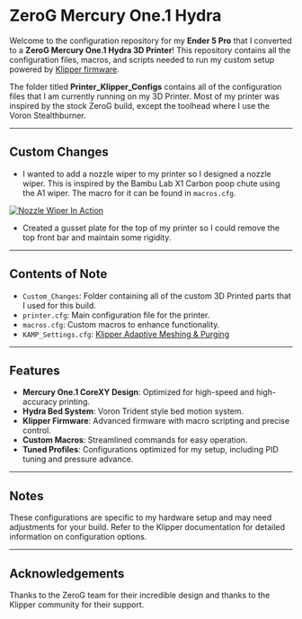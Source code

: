 # ZeroG Mercury One.1 Hydra
Welcome to the configuration repository for my **Ender 5 Pro** that I converted to a **ZeroG Mercury One.1 Hydra 3D Printer**! This repository contains all the configuration files, macros, and scripts needed to run my custom setup powered by [Klipper firmware](https://www.klipper3d.org/).

The folder titled **Printer_Klipper_Configs** contains all of the configuration files that I am currently running on my 3D Printer. Most of my printer was inspired by the stock ZeroG build, except the toolhead where I use the Voron Stealthburner.

---

## Custom Changes
- I wanted to add a nozzle wiper to my printer so I designed a nozzle wiper. This is inspired by the Bambu Lab X1 Carbon poop chute using the A1 wiper. The macro for it can be found in `macros.cfg`.


[![Nozzle Wiper In Action](https://img.youtube.com/vi/vOTouopDlZY/0.jpg)](https://www.youtube.com/shorts/vOTouopDlZY)


- Created a gusset plate for the top of my printer so I could remove the top front bar and maintain some rigidity.

---

## Contents of Note

- `Custom_Changes`: Folder containing all of the custom 3D Printed parts that I used for this build.
- `printer.cfg`: Main configuration file for the printer.
- `macros.cfg`: Custom macros to enhance functionality.
- `KAMP_Settings.cfg`: [Klipper Adaptive Meshing & Purging](https://github.com/kyleisah/Klipper-Adaptive-Meshing-Purging)

---

## Features

- **Mercury One.1 CoreXY Design**: Optimized for high-speed and high-accuracy printing.
- **Hydra Bed System**: Voron Trident style bed motion system.
- **Klipper Firmware**: Advanced firmware with macro scripting and precise control.
- **Custom Macros**: Streamlined commands for easy operation.
- **Tuned Profiles**: Configurations optimized for my setup, including PID tuning and pressure advance.

---

## Notes

These configurations are specific to my hardware setup and may need adjustments for your build. Refer to the Klipper documentation for detailed information on configuration options.

---

## Acknowledgements

Thanks to the ZeroG team for their incredible design and thanks to the Klipper community for their support.
